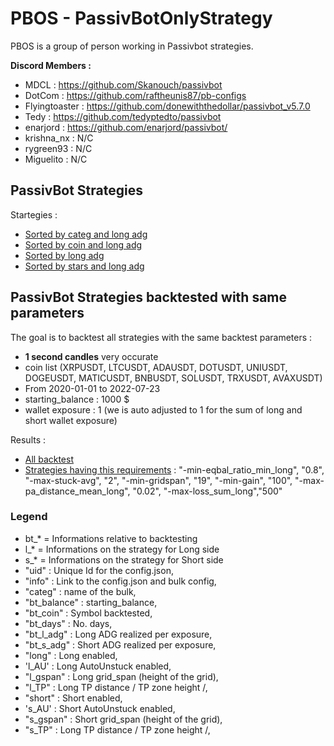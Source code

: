 # PBOS - PassivBotOnlyStrategy

PBOS is a group of person working in Passivbot strategies.

**Discord Members :**
- MDCL : https://github.com/Skanouch/passivbot
- DotCom : https://github.com/raftheunis87/pb-configs
- Flyingtoaster : https://github.com/donewiththedollar/passivbot_v5.7.0
- Tedy : https://github.com/tedyptedto/passivbot
- enarjord : https://github.com/enarjord/passivbot/
- krishna_nx : N/C
- rygreen93 : N/C
- Miguelito : N/C

## PassivBot Strategies

Startegies :
- [Sorted by categ and long adg](https://github.com/tedyptedto/pbos/blob/main/strategy_sorted_by_categ_and_long_adg.csv)
- [Sorted by coin and long adg](https://github.com/tedyptedto/pbos/blob/main/strategy_sorted_by_coin_and_long_adg.csv)
- [Sorted by long adg](https://github.com/tedyptedto/pbos/blob/main/strategy_sorted_by_long_adg.csv)
- [Sorted by stars and long adg](https://github.com/tedyptedto/pbos/blob/main/strategy_sorted_by_stars_and_long_adg.csv)

## PassivBot Strategies backtested with same parameters
The goal is to backtest all strategies with the same backtest parameters :
- **1 second candles** very occurate
- coin list (XRPUSDT, LTCUSDT, ADAUSDT, DOTUSDT, UNIUSDT, DOGEUSDT, MATICUSDT, BNBUSDT, SOLUSDT, TRXUSDT, AVAXUSDT)
- From 2020-01-01 to 2022-07-23
- starting_balance : 1000 $
- wallet exposure : 1 (we is auto adjusted to 1 for the sum of long and short wallet exposure)

Results :
- [All backtest](https://github.com/tedyptedto/pbos/blob/main/bt_2020-01-01_2022-07-23_1000_1_XRPUSDT_LTCUSDT_ADAUSDT_DOTUSDT_UNIUSDT_DOGEUSDT_MATICUSDT_BNBUSDT_SOLUSDT_TRXUSDT_AVAXUSDT_USDCUSDT.csv)
- [Strategies having this requirements](https://github.com/tedyptedto/pbos/blob/main/best_bt_2020-01-01_2022-07-23_1000_1_XRPUSDT_LTCUSDT_ADAUSDT_DOTUSDT_UNIUSDT_DOGEUSDT_MATICUSDT_BNBUSDT_SOLUSDT_TRXUSDT_AVAXUSDT_USDCUSDT.csv) :
  "-min-eqbal_ratio_min_long", "0.8", "-max-stuck-avg", "2", "-min-gridspan", "19", "-min-gain", "100", "-max-pa_distance_mean_long", "0.02", "-max-loss_sum_long","500"

### Legend

- bt_* = Informations relative to backtesting
- l_* = Informations on the strategy for Long side
- s_* = Informations on the strategy for Short side
- "uid" : Unique Id for the config.json,
- "info" : Link to the config.json and bulk config,
- "categ" : name of the bulk,
- "bt_balance" : starting_balance,
- "bt_coin" : Symbol backtested,
- "bt_days" : No. days,
- "bt_l_adg" : Long ADG realized per exposure,
- "bt_s_adg" : Short ADG realized per exposure,
- "long" : Long enabled,
- 'l_AU' : Long AutoUnstuck enabled,
- "l_gspan" : Long grid_span (height of the grid),
- "l_TP"  : Long TP distance / TP zone height /,
- "short" : Short enabled,
- 's_AU' : Short AutoUnstuck enabled,
- "s_gspan" : Short grid_span (height of the grid),
- "s_TP"  : Long TP distance / TP zone height /,

